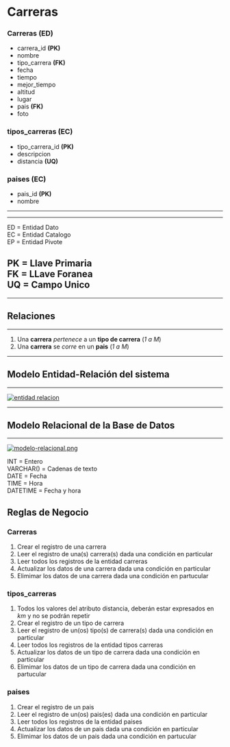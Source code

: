 # Carreras

### Carreras **(ED)**

- carrera_id **(PK)**
- nombre 
- tipo_carrera **(FK)**
- fecha
- tiempo
- mejor_tiempo
- altitud
- lugar
- pais **(FK)**
- foto

### tipos_carreras **(EC)**

- tipo_carrera_id **(PK)**
- descripcion 
- distancia **(UQ)**

### paises **(EC)**

- pais_id **(PK)**
- nombre

---
---
ED = Entidad Dato <br>
EC = Entidad Catalogo <br>
EP = Entidad Pivote <br>

PK = Llave Primaria <br>
FK = LLave Foranea <br>
UQ = Campo Unico
---
---

## Relaciones 
---

1. Una **carrera** _pertenece_ a un **tipo de  carrera** (_1 a M_)
1. Una **carrera** se _corre_ en un **pais** (_1 a M_)

---

## Modelo Entidad-Relación del sistema

---

[![entidad relacion](https://i.postimg.cc/zXnQtSHK/entidad-relacion.png)](https://postimg.cc/6ypzTZ0p)


---

## Modelo Relacional de la Base de Datos

---

[![modelo-relacional.png](https://i.postimg.cc/Fs7R0zYM/modelo-relacional.png)](https://postimg.cc/MvJqSWb5)


INT = Entero <br>
VARCHAR() = Cadenas de texto <br>
DATE = Fecha <br>
TIME = Hora <br>
DATETIME = Fecha y hora <br>


<!-- Base de Datos ocupa snake_case y no debemos poner acentos -->

<!-- Diferencias entre VARCHAR() y CHAR()

VARCHAR(): Almacena cadenas de longitud variable hasta un máximo definido (Ahorra espacio ya que usa solo lo necesario para cada cadena)

CHAR() Almacena cadenas de longitudd fija, si una cadena es más corta se rellena hasta alcanzar la longitud definida  

VARCHAR() solo acepta hasta 255 caracteres, si queremos cadenas de mas de 255 caracteres ponemos TEXT que nos permite mas de 255 caracteres -->

## Reglas de Negocio

### Carreras

1. Crear el registro de una carrera
1. Leer el registro de una(s) carrera(s) dada una condición en particular
1. Leer todos los registros de la entidad carreras
1. Actualizar los datos de una carrera dada una condición en particular
1. Elimimar los datos de una carrera dada una condición en partucular 

### tipos_carreras

1. Todos los valores del atributo distancia, deberán estar expresados en _km_ y no se podrán repetir
1. Crear el registro de un tipo de carrera
1. Leer el registro de un(os) tipo(s) de carrera(s) dada una condición en particular
1. Leer todos los registros de la entidad tipos carreras
1. Actualizar los datos de un tipo de carrera dada una condición en particular
1. Elimimar los datos de un tipo de carrera dada una condición en partucular 

### paises

1. Crear el registro de un pais
1. Leer el registro de un(os) pais(es) dada una condición en particular
1. Leer todos los registros de la entidad paises
1. Actualizar los datos de un pais dada una condición en particular
1. Elimimar los datos de un pais dada una condición en partucular 

